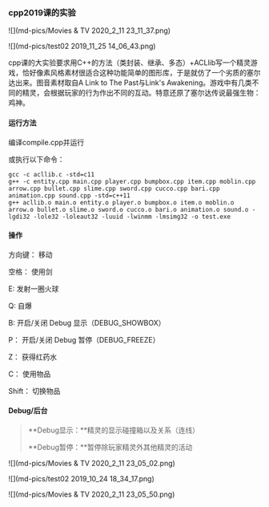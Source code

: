 

### cpp2019课的实验

![](md-pics/Movies & TV 2020_2_11 23_11_37.png)

![](md-pics/test02 2019_11_25 14_06_43.png)

cpp课的大实验要求用C++的方法（类封装、继承、多态）+ACLlib写一个精灵游戏，恰好像素风格素材很适合这种功能简单的图形库，于是就仿了一个劣质的塞尔达出来。图音素材取自A Link to The Past与Link's Awakening。游戏中有几类不同的精灵，会根据玩家的行为作出不同的互动。特意还原了塞尔达传说最强生物：鸡神。

#### 运行方法

编译compile.cpp并运行

或执行以下命令：

```
gcc -c acllib.c -std=c11
g++ -c entity.cpp main.cpp player.cpp bumpbox.cpp item.cpp moblin.cpp arrow.cpp bullet.cpp slime.cpp sword.cpp cucco.cpp bari.cpp animation.cpp sound.cpp -std=c++11
g++ acllib.o main.o entity.o player.o bumpbox.o item.o moblin.o arrow.o bullet.o slime.o sword.o cucco.o bari.o animation.o sound.o -lgdi32 -lole32 -loleaut32 -luuid -lwinmm -lmsimg32 -o test.exe
```

#### 操作

方向键：										移动

空格： 											使用剑

E:          											发射一圈火球

Q:    												自爆

B:    												开启/关闭 Debug 显示（DEBUG_SHOWBOX）

P： 												开启/关闭 Debug 暂停（DEBUG_FREEZE） 

Z： 												获得红药水 

C： 												使用物品 

Shift： 										切换物品

#### Debug/后台

>**Debug显示：**精灵的显示碰撞箱以及关系（连线）
>
>**Debug暂停：**暂停除玩家精灵外其他精灵的活动

![](md-pics/Movies & TV 2020_2_11 23_05_02.png)

![](md-pics/test02 2019_10_24 18_34_17.png)

![](md-pics/Movies & TV 2020_2_11 23_05_50.png)